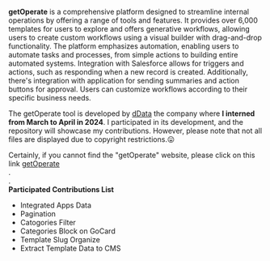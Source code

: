 **getOperate** is a comprehensive platform designed to streamline internal operations by offering a range of tools and features. It provides over 6,000 templates for users to explore and offers generative workflows, allowing users to create custom workflows using a visual builder with drag-and-drop functionality. The platform emphasizes automation, enabling users to automate tasks and processes, from simple actions to building entire automated systems. Integration with Salesforce allows for triggers and actions, such as responding when a new record is created. Additionally, there's integration with application for sending summaries and action buttons for approval. Users can customize workflows according to their specific business needs.

The getOperate tool is developed by [dData](https://th.linkedin.com/company/ddataco) the company where **I interned from March to April in 2024**. I participated in its development, and the repository will showcase my contributions. However, please note that not all files are displayed due to copyright restrictions.😛

Certainly, if you cannot find the "getOperate" website, please click on this link [getOperate](https://getoperate.com/)  
.  
.  
**Participated Contributions List**
- Integrated Apps Data
- Pagination
- Catogories Filter
- Categories Block on GoCard
- Template Slug Organize
- Extract Template Data to CMS
